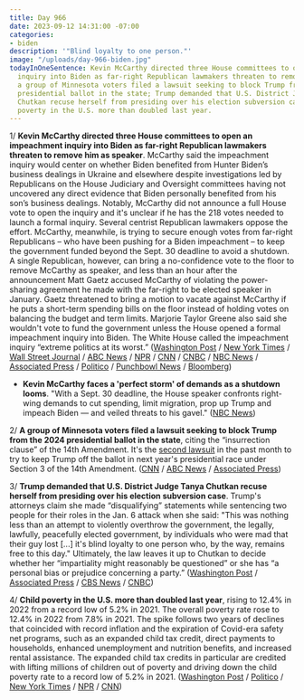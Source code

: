 ```yaml
---
title: Day 966
date: 2023-09-12 14:31:00 -07:00
categories:
- biden
description: '"Blind loyalty to one person."'
image: "/uploads/day-966-biden.jpg"
todayInOneSentence: Kevin McCarthy directed three House committees to open an impeachment
  inquiry into Biden as far-right Republican lawmakers threaten to remove him as speaker;
  a group of Minnesota voters filed a lawsuit seeking to block Trump from the 2024
  presidential ballot in the state; Trump demanded that U.S. District Judge Tanya
  Chutkan recuse herself from presiding over his election subversion case; and child
  poverty in the U.S. more than doubled last year.
---
```


1/ **Kevin McCarthy directed three House committees to open an impeachment inquiry into Biden as far-right Republican lawmakers threaten to remove him as speaker**. McCarthy said the impeachment inquiry would center on whether Biden benefited from Hunter Biden’s business dealings in Ukraine and elsewhere despite investigations led by Republicans on the House Judiciary and Oversight committees having not uncovered any direct evidence that Biden personally benefited from his son’s business dealings. Notably, McCarthy did not announce a full House vote to open the inquiry and it's unclear if he has the 218 votes needed to launch a formal inquiry. Several centrist Republican lawmakers oppose the effort. McCarthy, meanwhile, is trying to secure enough votes from far-right Republicans – who have been pushing for a Biden impeachment – to keep the government funded beyond the Sept. 30 deadline to avoid a shutdown. A single Republican, however, can bring a no-confidence vote to the floor to remove McCarthy as speaker, and less than an hour after the announcement Matt Gaetz accused McCarthy of violating the power-sharing agreement he made with the far-right to be elected speaker in January. Gaetz threatened to bring a motion to vacate against McCarthy if he puts a short-term spending bills on the floor instead of holding votes on balancing the budget and term limits. Marjorie Taylor Greene also said she wouldn't vote to fund the government unless the House opened a formal impeachment inquiry into Biden. The White House called the impeachment inquiry “extreme politics at its worst.” ([Washington Post](https://www.washingtonpost.com/politics/2023/09/12/mccarthy-biden-impeachment/) / [New York Times](https://www.nytimes.com/2023/09/12/us/politics/mccarthy-biden-impeachment-inquiry.html) / [Wall Street Journal](https://www.wsj.com/politics/mccarthy-biden-impeachment-inquiry-b9cc6530) / [ABC News](https://abcnews.go.com/Politics/speaker-mccarthy-expected-endorse-impeachment-inquiry-president-biden/story?id=103114626) / [NPR](https://www.npr.org/2023/09/12/1198922531/mccarthy-biden-impeachment-inquiry) / [CNN](https://www.cnn.com/2023/09/12/politics/biden-impeachment-house-gop/index.html) / [CNBC](https://www.cnbc.com/2023/09/12/gop-house-speaker-mccarthy-endorses-biden-impeachment-inquiry.html) / [NBC News](https://www.nbcnews.com/politics/joe-biden/kevin-mccarthy-plans-formally-endorse-impeachment-inquiry-biden-rcna104585) / [Associated Press](https://apnews.com/article/mccarthy-biden-impeachment-shutdown-house-republicans-b187202be8814f7acbdd6e2e937e23d4) / [Politico](https://www.politico.com/news/2023/09/12/mccarthy-biden-impeachment-government-shutdown-00115248) / [Punchbowl News](https://punchbowl.news/archive/91223-punchbowl-news-am/) / [Bloomberg](https://www.bloomberg.com/news/articles/2023-09-12/mccarthy-to-endorse-biden-impeachment-inquiry?sref=MIBMEEoj))

* **Kevin McCarthy faces a 'perfect storm' of demands as a shutdown looms**. "With a Sept. 30 deadline, the House speaker confronts right-wing demands to cut spending, limit migration, prop up Trump and impeach Biden — and veiled threats to his gavel." ([NBC News](https://www.nbcnews.com/politics/congress/kevin-mccarthy-faces-perfect-storm-demands-shutdown-looms-rcna104490))

2/ **A group of Minnesota voters filed a lawsuit seeking to block Trump from the 2024 presidential ballot in the state**, citing the “insurrection clause” of the 14th Amendment. It's the [second lawsuit](https://whatthefuckjusthappenedtoday.com/2023/09/06/day-960/#5-six-voters-in-colorado-filed-a-law) in the past month to try to keep Trump off the ballot in next year's presidential race under Section 3 of the 14th Amendment. ([CNN](https://www.cnn.com/2023/09/12/politics/minnesota-trump-14th-amendment-lawsuit/) / [ABC News](https://abcnews.go.com/Politics/14th-amendment-challenges-grow-trumps-qualification-office-campaign/story?id=103118677) / [Associated Press](https://apnews.com/article/trump-2024-amendment-insurrection-ban-ballot-lawsuit-559469071b5f104e74ca698bed6afb5d))

3/ **Trump demanded that U.S. District Judge Tanya Chutkan recuse herself from presiding over his election subversion case**. Trump's attorneys claim she made “disqualifying” statements while sentencing two people for their roles in the Jan. 6 attack when she said: "This was nothing less than an attempt to violently overthrow the government, the legally, lawfully, peacefully elected government, by individuals who were mad that their guy lost [...] it's blind loyalty to one person who, by the way, remains free to this day." Ultimately, the law leaves it up to Chutkan to decide whether her “impartiality might reasonably be questioned” or she has “a personal bias or prejudice concerning a party.” ([Washington Post](https://www.washingtonpost.com/dc-md-va/2023/09/11/trump-chutkan-recusal-jan-6-judge/) / [Associated Press](https://apnews.com/article/trump-justice-department-jan-6-special-counsel-3e5039d9d9bb5f47282ba517de5f0e7d) / [CBS News](https://www.cbsnews.com/news/trump-asks-judge-tanya-chutkan-jan-6-case-to-recuse-herself/) / [CNBC](https://www.cnbc.com/2023/09/11/trump-seeks-removal-of-federal-judge-from-dc-elections-case.html))

4/ **Child poverty in the U.S. more than doubled last year**, rising to 12.4% in 2022 from a record low of 5.2% in 2021. The overall poverty rate rose to 12.4% in 2022 from 7.8% in 2021. The spike follows two years of declines that coincided with record inflation and the expiration of Covid-era safety net programs, such as an expanded child tax credit, direct payments to households, enhanced unemployment and nutrition benefits, and increased rental assistance. The expanded child tax credits in particular are credited with lifting millions of children out of poverty and driving down the child poverty rate to a record low of 5.2% in 2021. ([Washington Post](https://www.washingtonpost.com/dc-md-va/2023/09/12/us-poverty-rate-census-uninsured-2022/) / [Politico](https://www.politico.com/news/2023/09/12/joe-biden-anti-poverty-economics-00115217) / [New York Times](https://www.nytimes.com/2023/09/12/business/economy/income-poverty-health-insurance.html) / [NPR](https://www.npr.org/2023/09/12/1198923453/child-poverty-child-tax-credi-pandemic-aid-census-data) / [CNN](https://www.cnn.com/2023/09/12/politics/2022-census-poverty-increase-child-tax-credit/))

 